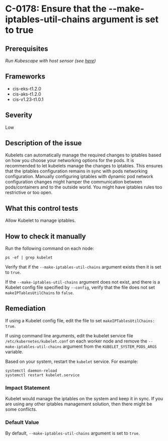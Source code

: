 # C-0178: Ensure that the --make-iptables-util-chains argument is set to true

## Prerequisites
 *Run Kubescape with host sensor (see [here](https://hub.armo.cloud/docs/host-sensor))*
 
## Frameworks
* cis-eks-t1.2.0
* cis-aks-t1.2.0
* cis-v1.23-t1.0.1
 
## Severity
Low

## Description of the issue
Kubelets can automatically manage the required changes to iptables based on how you choose your networking options for the pods. It is recommended to let kubelets manage the changes to iptables. This ensures that the iptables configuration remains in sync with pods networking configuration. Manually configuring iptables with dynamic pod network configuration changes might hamper the communication between pods/containers and to the outside world. You might have iptables rules too restrictive or too open.
 
## What this control tests 
Allow Kubelet to manage iptables.
 
## How to check it manually 
Run the following command on each node:

 
```
ps -ef | grep kubelet

```
 Verify that if the `--make-iptables-util-chains` argument exists then it is set to `true`.

 If the `--make-iptables-util-chains` argument does not exist, and there is a Kubelet config file specified by `--config`, verify that the file does not set `makeIPTablesUtilChains` to `false`.
 
## Remediation
If using a Kubelet config file, edit the file to set `makeIPTablesUtilChains: true`.

 If using command line arguments, edit the kubelet service file `/etc/kubernetes/kubelet.conf` on each worker node and remove the `--make-iptables-util-chains` argument from the `KUBELET_SYSTEM_PODS_ARGS` variable.

 Based on your system, restart the `kubelet` service. For example:

 
```
systemctl daemon-reload
systemctl restart kubelet.service

```
 
### Impact Statement
Kubelet would manage the iptables on the system and keep it in sync. If you are using any other iptables management solution, then there might be some conflicts.
 
### Default Value
By default, `--make-iptables-util-chains` argument is set to `true`.
 
